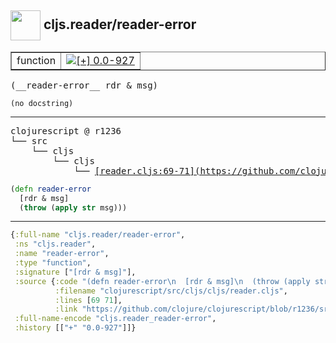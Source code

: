 ## <img width="48px" valign="middle" src="http://i.imgur.com/Hi20huC.png"> cljs.reader/reader-error

 <table border="1">
<tr>
<td>function</td>
<td><a href="https://github.com/cljsinfo/api-refs/tree/0.0-927"><img valign="middle" alt="[+] 0.0-927" src="https://img.shields.io/badge/+-0.0--927-lightgrey.svg"></a> </td>
</tr>
</table>

 <samp>
(__reader-error__ rdr & msg)<br>
</samp>

```
(no docstring)
```

---

 <pre>
clojurescript @ r1236
└── src
    └── cljs
        └── cljs
            └── <ins>[reader.cljs:69-71](https://github.com/clojure/clojurescript/blob/r1236/src/cljs/cljs/reader.cljs#L69-L71)</ins>
</pre>

```clj
(defn reader-error
  [rdr & msg]
  (throw (apply str msg)))
```


---

```clj
{:full-name "cljs.reader/reader-error",
 :ns "cljs.reader",
 :name "reader-error",
 :type "function",
 :signature ["[rdr & msg]"],
 :source {:code "(defn reader-error\n  [rdr & msg]\n  (throw (apply str msg)))",
          :filename "clojurescript/src/cljs/cljs/reader.cljs",
          :lines [69 71],
          :link "https://github.com/clojure/clojurescript/blob/r1236/src/cljs/cljs/reader.cljs#L69-L71"},
 :full-name-encode "cljs.reader_reader-error",
 :history [["+" "0.0-927"]]}

```
